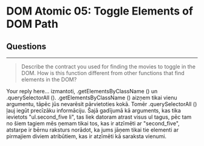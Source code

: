 # DOM Atomic 05: Toggle Elements of DOM Path

## Questions

---

> Describe the contract you used for finding the movies to toggle in the DOM. How is this function different from other functions that find elements in the DOM?

Your reply here...
izmantoti, .getElementsByClassName () un .querySelectorAll (). .getElementsByClassName () aizņem tikai vienu argumentu, tāpēc jūs nevarēsit pārvietoties kokā. Tomēr .querySelectorAll () ļauj iegūt precīzāku informāciju. Šajā gadījumā kā arguments, kas tika ievietots "ul.second_five li", tas liek datoram atrast visus ul tagus, pēc tam no šiem tagiem mēs ņemam tikai tos, kas ir atzīmēti ar "second_five", atstarpe ir bērnu raksturs norādot, ka jums jāņem tikai tie elementi ar pirmajiem diviem atribūtiem, kas ir atzīmēti kā saraksta vienumi.
